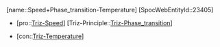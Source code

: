 ﻿---
type: TrizContradiction
aliases:
- Speed+Phase_transition-Temperature
license: CC BY-SA 4.0
copyright: https://github.com/SpocWeb
IsDeleted: false
IsReadOnly: false
Confidential: public
tags: 
- Triz/Contradiction
---
[name::Speed+Phase_transition-Temperature]
[SpocWebEntityId::23405]
+ [pro::[Triz-Speed](tech/Triz/Parameter/Triz-Speed.md)]
[Triz-Principle::[Triz-Phase_transition](tech/Triz/Principle/Triz-Phase_transition.md)]
- [con::[Triz-Temperature](tech/Triz/Parameter/Triz-Temperature.md)]

